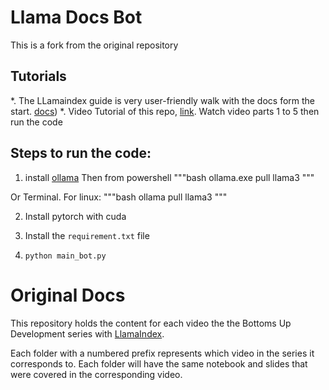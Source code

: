 # Llama Docs Bot
This is a fork from the original repository

## Tutorials
*. The LLamaindex guide is very user-friendly walk with the docs form the start. [docs](https://docs.llamaindex.ai/en/stable/))
*. Video Tutorial of this repo, [link](https://docs.llamaindex.ai/en/stable/getting_started/discover_llamaindex/#bottoms-up-development-llama-docs-bot). Watch video parts 1 to 5 then run the code

## Steps to run the code:

1. install [ollama](https://ollama.com/)
Then from powershell
"""bash
ollama.exe pull llama3
"""

Or Terminal. For linux:
"""bash
ollama pull llama3
"""

2. Install pytorch with cuda

3. Install the `requirement.txt` file

4. `python main_bot.py`



# Original Docs
This repository holds the content for each video the the Bottoms Up Development series with [LlamaIndex](https://gpt-index.readthedocs.io/en/latest/).

Each folder with a numbered prefix represents which video in the series it corresponds to. Each folder will have the same notebook and slides that were covered in the corresponding video.
